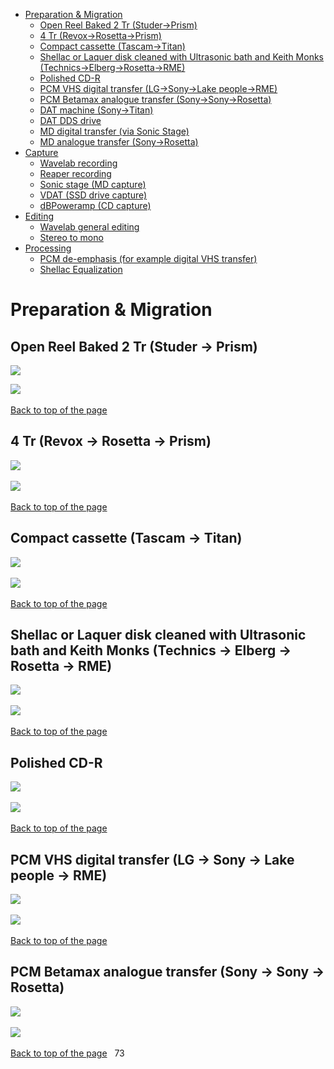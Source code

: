 <a name="top"></a>

*   [Preparation & Migration](#Preparation)
    *   [Open Reel Baked 2 Tr (Studer→Prism)](#2Tr)
    *   [4 Tr (Revox→Rosetta→Prism)](#4Tr)
    *   [Compact cassette (Tascam→Titan)](#CC)
    *   [Shellac or Laquer disk cleaned with Ultrasonic bath and Keith Monks (Technics→Elberg→Rosetta→RME)](#KeithMonks)
    *   [Polished CD-R](#Polished)
    *   [PCM VHS digital transfer (LG→Sony→Lake people→RME)](#PCMDigital)
    *   [PCM Betamax analogue transfer (Sony→Sony→Rosetta)](#PCMAbalogue)
    *   [DAT machine (Sony→Titan)](#DAT)
    *   [DAT DDS drive](#DATDDS)
    *   [MD digital transfer (via Sonic Stage)](#MDDigital)
    *   [MD analogue transfer (Sony→Rosetta)](#MDAnalogue)
*   [Capture](http://sip-gallery.droppages.com/#mozTocId565196)
    *   [Wavelab recording](http://sip-gallery.droppages.com/#mozTocId291967)
    *   [Reaper recording](http://sip-gallery.droppages.com/#mozTocId427035)
    *   [Sonic stage (MD capture)](http://sip-gallery.droppages.com/#mozTocId325502)
    *   [VDAT (SSD drive capture)](http://sip-gallery.droppages.com/#mozTocId723320)
    *   [dBPoweramp (CD capture)](http://sip-gallery.droppages.com/#mozTocId491581)
*   [Editing](http://sip-gallery.droppages.com/#mozTocId629496)
    *   [Wavelab general editing](http://sip-gallery.droppages.com/#mozTocId60521)
    *   [Stereo to mono](http://sip-gallery.droppages.com/#mozTocId258175)
*   [Processing](http://sip-gallery.droppages.com/#mozTocId138154)
    *   [PCM de-emphasis (for example digital VHS transfer)](http://sip-gallery.droppages.com/#mozTocId72798)
    *   [Shellac Equalization](http://sip-gallery.droppages.com/#mozTocId748782)

# <a name="Preparation"></a>Preparation & Migration  
## <a name="2Tr"></a>Open Reel Baked 2 Tr (Studer → Prism)
![](./assets/Common-process-metadata-files/Baked_2_Tr___Studer-to-Prism_diagram.png)

![](./assets/Common-process-metadata-files/Baked_2_Tr___Studer-to-Prism.png)  

[Back to top of the page](#top)  

## <a name="4Tr"></a>4 Tr (Revox → Rosetta → Prism)

![](./assets/Common-process-metadata-files/4_Tr___Revox-to-Rosetta-to-Prism_diagram.png)  

![](./assets/Common-process-metadata-files/4_Tr___Revox-to-Rosetta-to-Prism.png)  

[Back to top of the page](#top)  

## <a name="CC"></a>Compact cassette (Tascam → Titan)

![](./assets/Common-process-metadata-files/CC___Tascam-to-Titan_diagram.png)  

![](./assets/Common-process-metadata-files/CC___Tascam-to-Titan.png)  

[Back to top of the page](#top)  

## <a name="KeithMonks"></a>Shellac or Laquer disk cleaned with Ultrasonic bath and Keith Monks (Technics → Elberg → Rosetta → RME)

![](./assets/Common-process-metadata-files/Shellac_or_Laquer_disk_cleaned_with_Ultrasonic_bath_and_Keith_Monks___Technics-to-Elberg-to-Rosetta-to-RME_diagram.png)  

![](./assets/Common-process-metadata-files/Shellac_or_Laquer_disk_cleaned_with_Ultrasonic_bath_and_Keith_Monks___Technics-to-Elberg-to-Rosetta-to-RME.png)  

[Back to top of the page](#top)  

## <a name="Polished"></a>Polished CD-R

![](./assets/Common-process-metadata-files/CD_diagram.png)  

![](./assets/Common-process-metadata-files/CD.png)  

[Back to top of the page](#top)  

## <a name="PCMDigital"></a>PCM VHS digital transfer (LG → Sony → Lake people → RME)

![](./assets/Common-process-metadata-files/VHS_digital_transfer___LG-to-Sony-to-Lake_people-to-RME_diagram.png)  

![](./assets/Common-process-metadata-files/VHS_digital_transfer___LG-to-Sony-to-Lake_people-to-RME.png)  

[Back to top of the page](#top)  

## <a name="PCMAnalogue"></a>PCM Betamax analogue transfer (Sony → Sony → Rosetta)

![](./assets/Common-process-metadata-files/Betamax_analogue_transfer___Sony-to-Sony-to-Rosetta_diagram.png)  

![](./assets/Common-process-metadata-files/Betamax_analogue_transfer___Sony-to-Sony-to-Rosetta.png)  

[Back to top of the page](#top)  
73
